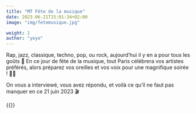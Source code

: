 ```yaml
---
title: "MT Fête de la musique"
date: 2023-06-21T15:01:34+02:00
image: "img/fetemusique.jpg"

weight: 2
author: "yoyo"
---
```


Rap, jazz, classique, techno, pop, ou rock, aujourd’hui il y en a pour tous les goûts 🎸
En ce jour de fête de la musique, tout Paris célébrera vos artistes préférés, alors préparez vos oreilles et vos voix pour une magnifique soirée ! 💃🏻

On vous a interviewé, vous avez répondu, et voilà ce qu’il ne faut pas manquer en ce 21 juin 2023 🎬

{{<youtube QBVLKV7rP0 >}}